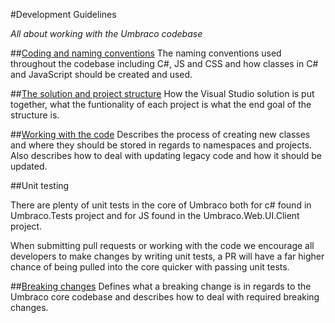 #Development Guidelines

_All about working with the Umbraco codebase_

##[Coding and naming conventions](Coding-Standards/index.md)
The naming conventions used throughout the codebase including C#, JS and CSS and how classes in C# and JavaScript should be created and used.

##[The solution and project structure](project-structure.md)
How the Visual Studio solution is put together, what the funtionality of each project is what the end goal of the structure is.

##[Working with the code](working-with-code.md)
Describes the process of creating new classes and where they should be stored in regards to namespaces and projects. Also describes how to deal with updating legacy code and how it should be updated.

##Unit testing

There are plenty of unit tests in the core of Umbraco both for c# found in Umbraco.Tests project and for JS found in the Umbraco.Web.UI.Client project.

When submitting pull requests or working with the code we encourage all developers to make changes by writing unit tests, a PR will have a far higher chance of being pulled into the core quicker with passing unit tests.

##[Breaking changes](breaking-changes.md)
Defines what a breaking change is in regards to the Umbraco core codebase and describes how to deal with required breaking changes.